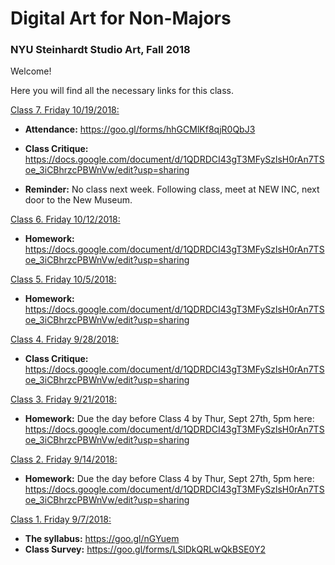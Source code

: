 # Digital Art for Non-Majors

### NYU Steinhardt Studio Art, Fall 2018



Welcome!

Here you will find all the necessary links for this class.



<u>Class 7. Friday 10/19/2018:</u>

- **Attendance:** https://goo.gl/forms/hhGCMlKf8qjR0QbJ3

- **Class Critique:** https://docs.google.com/document/d/1QDRDCI43gT3MFySzlsH0rAn7TSoe_3iCBhrzcPBWnVw/edit?usp=sharing

- **Reminder:** No class next week.  Following class, meet at NEW INC, next door to the New Museum.



<u>Class 6. Friday 10/12/2018:</u>

- **Homework:** https://docs.google.com/document/d/1QDRDCI43gT3MFySzlsH0rAn7TSoe_3iCBhrzcPBWnVw/edit?usp=sharing


<u>Class 5. Friday 10/5/2018:</u>

- **Homework:** https://docs.google.com/document/d/1QDRDCI43gT3MFySzlsH0rAn7TSoe_3iCBhrzcPBWnVw/edit?usp=sharing


<u>Class 4. Friday 9/28/2018:</u>

- **Class Critique:** https://docs.google.com/document/d/1QDRDCI43gT3MFySzlsH0rAn7TSoe_3iCBhrzcPBWnVw/edit?usp=sharing



<u>Class 3. Friday 9/21/2018:</u>

- **Homework:** Due the day before Class 4 by Thur, Sept 27th, 5pm here: https://docs.google.com/document/d/1QDRDCI43gT3MFySzlsH0rAn7TSoe_3iCBhrzcPBWnVw/edit?usp=sharing



<u>Class 2. Friday 9/14/2018:</u>

- **Homework:** Due the day before Class 4 by Thur, Sept 27th, 5pm here: https://docs.google.com/document/d/1QDRDCI43gT3MFySzlsH0rAn7TSoe_3iCBhrzcPBWnVw/edit?usp=sharing



<u>Class 1. Friday 9/7/2018:</u>

- **The syllabus:** https://goo.gl/nGYuem
- **Class Survey:** https://goo.gl/forms/LSlDkQRLwQkBSE0Y2

